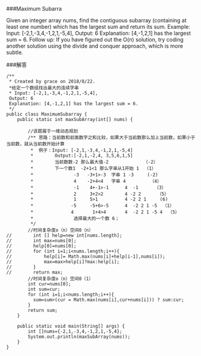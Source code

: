 ###Maximum Subarra

Given an integer array nums, find the contiguous subarray (containing at least one number) which has the largest sum and return its sum.
Example:
Input: [-2,1,-3,4,-1,2,1,-5,4],
Output: 6
Explanation: [4,-1,2,1] has the largest sum = 6.
Follow up:
If you have figured out the O(n) solution, try coding another solution using the divide and conquer approach, which is more subtle.

###解答

```
/**
 * Created by grace on 2018/8/22.
 *给定一个数组找出最大的连续字串
 * Input: [-2,1,-3,4,-1,2,1,-5,4],
 Output: 6
 Explanation: [4,-1,2,1] has the largest sum = 6.
 */
public class MaximumSubarray {
    public static int maxSubArray(int[] nums) {

        //该题属于一维动态规划
        /** 思路：当前数和前面数字之和比较，如果大于当前数那么加上当前数，如果小于当前数，就从当前数开始计算
         *  例子：Input: [-2,1,-3,4,-1,2,1,-5,4]
         *        Output:[-2,1,-2,4, 3,5,6,1,5]
         *        当前数数-2 那么最大值-2             （-2）
         *        下一个数1  -2+1<1 那么字串从1开始 1  （1）
         *               -3   -3+1>-3  字串 1 -3     (-2)
         *               4    -2+4<4   字串 4         （4）
         *               -1    4+-1>-1      4  -1      （3）
         *               2     3+2>2        4 -2 2      （5）
         *               1     5>1          4 -2 2 1     (6)
         *              -5     -5+6>-5      4  -2 2 1 -5  （1）
         *              4       1+4>4       4  -2 2 1 -5 4  （5）
         *               选择最大的一个数 6；
         */
        //时间复杂度o（n）空间0（n）
//        int [] help=new int[nums.length];
//        int max=nums[0];
//        help[0]=nums[0];
//        for (int i=1;i<nums.length;i++){
//            help[i]= Math.max(nums[i]+help[i-1],nums[i]);
//            max=max>help[i]?max:help[i];
//        }
//        return max;
        //时间复杂度o（n）空间0（1）
        int cur=nums[0];
        int sum=cur;
        for (int i=1;i<nums.length;i++){
          sum=sum>(cur = Math.max(nums[i],cur+nums[i])) ? sum:cur;
        }
        return sum;
    }

    public static void main(String[] args) {
        int []nums={-2,1,-3,4,-1,2,1,-5,4};
        System.out.println(maxSubArray(nums));
    }
}

```